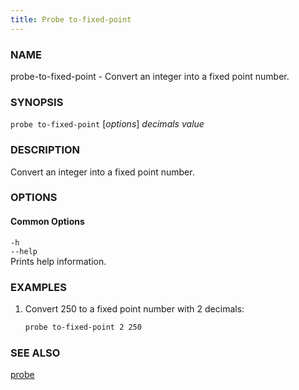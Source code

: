 ```yaml
---
title: Probe to-fixed-point
---
```


### NAME

probe-to-fixed-point - Convert an integer into a fixed point number.

### SYNOPSIS

`probe to-fixed-point` [*options*] _decimals_ _value_

### DESCRIPTION

Convert an integer into a fixed point number.

### OPTIONS

#### Common Options

`-h`  
`--help`  
Prints help information.

### EXAMPLES

1. Convert 250 to a fixed point number with 2 decimals:
   ```sh
   probe to-fixed-point 2 250
   ```

### SEE ALSO

[probe](./probe.md)

